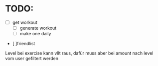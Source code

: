 # TODO:
 * [ ] get workout
   * [ ] generate workout
   * [ ] make one daily
 * [ ]friendlist

Level bei exercise kann vllt raus, dafür muss aber bei amount nach level vom user gefiltert werden